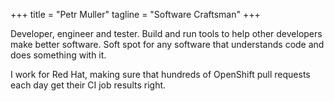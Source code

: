 +++
title = "Petr Muller"
tagline = "Software Craftsman"
+++

Developer, engineer and tester. Build and run tools to help other developers
make better software. Soft spot for any software that understands code and does
something with it.

I work for Red Hat, making sure that hundreds of OpenShift pull requests each day
get their CI job results right.
